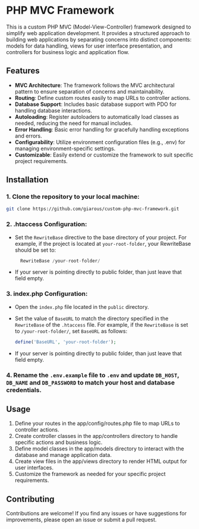 # PHP MVC Framework

This is a custom PHP MVC (Model-View-Controller) framework designed to simplify web application development. It provides a structured approach to building web applications by separating concerns into distinct components: models for data handling, views for user interface presentation, and controllers for business logic and application flow.

## Features

- **MVC Architecture**: The framework follows the MVC architectural pattern to ensure separation of concerns and maintainability.
- **Routing**: Define custom routes easily to map URLs to controller actions.
- **Database Support**: Includes basic database support with PDO for handling database interactions.
- **Autoloading**: Register autoloaders to automatically load classes as needed, reducing the need for manual includes.
- **Error Handling**: Basic error handling for gracefully handling exceptions and errors.
- **Configurability**: Utilize environment configuration files (e.g., .env) for managing environment-specific settings.
- **Customizable**: Easily extend or customize the framework to suit specific project requirements.

## Installation

### 1. Clone the repository to your local machine:

   ```bash
   git clone https://github.com/giarous/custom-php-mvc-framework.git
   ```
### 2. .htaccess Configuration: 
- Set the `RewriteBase` directive to the base directory of your project. For example, if the project is located at `your-root-folder`, your RewriteBase should be set to:

   ```php
     RewriteBase /your-root-folder/
   ```

- If your server is pointing directly to public folder, than just leave that field empty.

### 3. index.php Configuration:
   - Open the `index.php` file located in the `public` directory.
   - Set the value of `BaseURL` to match the directory specified in the `RewriteBase` of the `.htaccess` file. For example, if the `RewriteBase` is set to `/your-root-folder/`, set `BaseURL` as follows:

     ```php
     define('BaseURL', 'your-root-folder');
     ```

   - If your server is pointing directly to public folder, than just leave that field empty.

### 4. Rename the `.env.example` file to `.env` and update `DB_HOST`, `DB_NAME` and `DB_PASSWORD` to match your host and database credentials.

## Usage

1. Define your routes in the app/config/routes.php file to map URLs to controller actions.
2. Create controller classes in the app/controllers directory to handle specific actions and business logic.
3. Define model classes in the app/models directory to interact with the database and manage application data.
4. Create view files in the app/views directory to render HTML output for user interfaces.
5. Customize the framework as needed for your specific project requirements.

## Contributing
Contributions are welcome! If you find any issues or have suggestions for improvements, please open an issue or submit a pull request.

